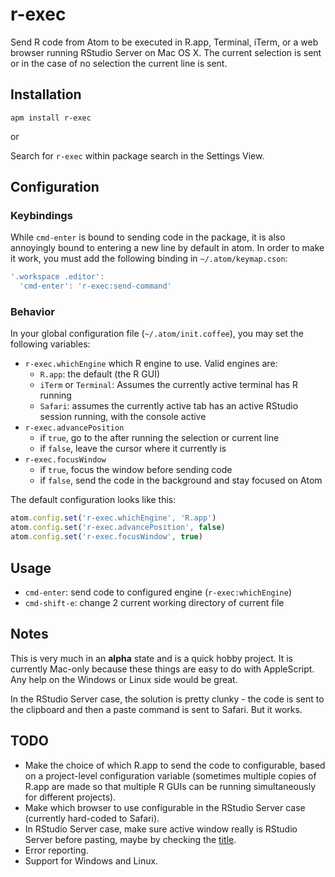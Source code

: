 # r-exec

Send R code from Atom to be executed in R.app, Terminal, iTerm, or a web browser running RStudio Server on Mac OS X.  The current selection is sent or in the case of no selection the current line is sent.

## Installation

`apm install r-exec`

or

Search for `r-exec` within package search in the Settings View.

## Configuration

### Keybindings

While `cmd-enter` is bound to sending code in the package, it is also annoyingly bound to entering a new line by default in atom.
In order to make it work, you must add the following binding in `~/.atom/keymap.cson`:

```javascript
'.workspace .editor':
  'cmd-enter': 'r-exec:send-command'
```

### Behavior

In your global configuration file (`~/.atom/init.coffee`), you may set the following variables:

- `r-exec.whichEngine` which R engine to use. Valid engines are:
  - `R.app`: the default (the R GUI)
  - `iTerm` or `Terminal`: Assumes the currently active terminal has R running
  - `Safari`: assumes the currently active tab has an active RStudio session running, with the console active
- `r-exec.advancePosition`
  - if `true`, go to the after running the selection or current line
  - if `false`, leave the cursor where it currently is
- `r-exec.focusWindow`
  - if `true`, focus the window before sending code
  - if `false`, send the code in the background and stay focused on Atom

The default configuration looks like this:

```javascript
atom.config.set('r-exec.whichEngine', 'R.app')
atom.config.set('r-exec.advancePosition', false)
atom.config.set('r-exec.focusWindow', true)
```

## Usage

- `cmd-enter`: send code to configured engine (`r-exec:whichEngine`)
- `cmd-shift-e`: change 2 current working directory of current file

## Notes

This is very much in an **alpha** state and is a quick hobby project.  It is currently Mac-only because these things are easy to do with AppleScript.  Any help on the Windows or Linux side would be great.

In the RStudio Server case, the solution is pretty clunky - the code is sent to the clipboard and then a paste command is sent to Safari.  But it works.

## TODO

- Make the choice of which R.app to send the code to configurable, based on a project-level configuration variable (sometimes multiple copies of R.app are made so that multiple R GUIs can be running simultaneously for different projects).
- Make which browser to use configurable in the RStudio Server case (currently hard-coded to Safari).
- In RStudio Server case, make sure active window really is RStudio Server before pasting, maybe by checking the  [title](http://www.alfredforum.com/topic/2013-how-to-get-frontmost-tab's-url-and-title-of-various-browsers/).
- Error reporting.
- Support for Windows and Linux.
